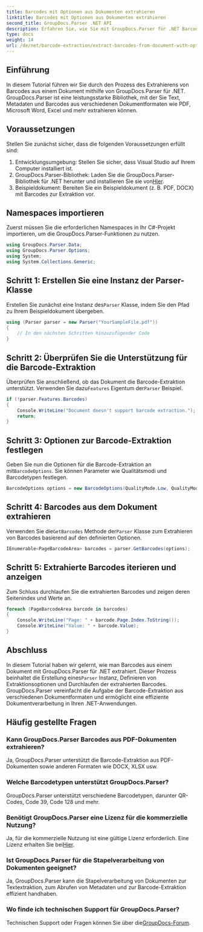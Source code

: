 ```yaml
---
title: Barcodes mit Optionen aus Dokumenten extrahieren
linktitle: Barcodes mit Optionen aus Dokumenten extrahieren
second_title: GroupDocs.Parser .NET API
description: Erfahren Sie, wie Sie mit GroupDocs.Parser für .NET Barcodes aus Dokumenten extrahieren. Umfassendes Tutorial mit Codebeispielen und FAQs.
type: docs
weight: 14
url: /de/net/barcode-extraction/extract-barcodes-from-document-with-options/
---
```

## Einführung
In diesem Tutorial führen wir Sie durch den Prozess des Extrahierens von Barcodes aus einem Dokument mithilfe von GroupDocs.Parser für .NET. GroupDocs.Parser ist eine leistungsstarke Bibliothek, mit der Sie Text, Metadaten und Barcodes aus verschiedenen Dokumentformaten wie PDF, Microsoft Word, Excel und mehr extrahieren können.
## Voraussetzungen
Stellen Sie zunächst sicher, dass die folgenden Voraussetzungen erfüllt sind:
1. Entwicklungsumgebung: Stellen Sie sicher, dass Visual Studio auf Ihrem Computer installiert ist.
2.  GroupDocs.Parser-Bibliothek: Laden Sie die GroupDocs.Parser-Bibliothek für .NET herunter und installieren Sie sie von[Hier](https://releases.groupdocs.com/parser/net/).
3. Beispieldokument: Bereiten Sie ein Beispieldokument (z. B. PDF, DOCX) mit Barcodes zur Extraktion vor.

## Namespaces importieren
Zuerst müssen Sie die erforderlichen Namespaces in Ihr C#-Projekt importieren, um die GroupDocs.Parser-Funktionen zu nutzen.
```csharp
using GroupDocs.Parser.Data;
using GroupDocs.Parser.Options;
using System;
using System.Collections.Generic;
```
## Schritt 1: Erstellen Sie eine Instanz der Parser-Klasse
 Erstellen Sie zunächst eine Instanz des`Parser` Klasse, indem Sie den Pfad zu Ihrem Beispieldokument übergeben.
```csharp
using (Parser parser = new Parser("YourSampleFile.pdf"))
{
    // In den nächsten Schritten hinzuzufügender Code
}
```
## Schritt 2: Überprüfen Sie die Unterstützung für die Barcode-Extraktion
 Überprüfen Sie anschließend, ob das Dokument die Barcode-Extraktion unterstützt. Verwenden Sie dazu`Features` Eigentum der`Parser` Beispiel.
```csharp
if (!parser.Features.Barcodes)
{
    Console.WriteLine("Document doesn't support barcode extraction.");
    return;
}
```
## Schritt 3: Optionen zur Barcode-Extraktion festlegen
 Geben Sie nun die Optionen für die Barcode-Extraktion an mit`BarcodeOptions`. Sie können Parameter wie Qualitätsmodi und Barcodetypen festlegen.
```csharp
BarcodeOptions options = new BarcodeOptions(QualityMode.Low, QualityMode.Low, "QR");
```
## Schritt 4: Barcodes aus dem Dokument extrahieren
 Verwenden Sie die`GetBarcodes` Methode der`Parser` Klasse zum Extrahieren von Barcodes basierend auf den definierten Optionen.
```csharp
IEnumerable<PageBarcodeArea> barcodes = parser.GetBarcodes(options);
```
## Schritt 5: Extrahierte Barcodes iterieren und anzeigen
Zum Schluss durchlaufen Sie die extrahierten Barcodes und zeigen deren Seitenindex und Werte an.
```csharp
foreach (PageBarcodeArea barcode in barcodes)
{
    Console.WriteLine("Page: " + barcode.Page.Index.ToString());
    Console.WriteLine("Value: " + barcode.Value);
}
```

## Abschluss
 In diesem Tutorial haben wir gelernt, wie man Barcodes aus einem Dokument mit GroupDocs.Parser für .NET extrahiert. Dieser Prozess beinhaltet die Erstellung eines`Parser` Instanz, Definieren von Extraktionsoptionen und Durchlaufen der extrahierten Barcodes. GroupDocs.Parser vereinfacht die Aufgabe der Barcode-Extraktion aus verschiedenen Dokumentformaten und ermöglicht eine effiziente Dokumentverarbeitung in Ihren .NET-Anwendungen.

## Häufig gestellte Fragen
### Kann GroupDocs.Parser Barcodes aus PDF-Dokumenten extrahieren?
Ja, GroupDocs.Parser unterstützt die Barcode-Extraktion aus PDF-Dokumenten sowie anderen Formaten wie DOCX, XLSX usw.
### Welche Barcodetypen unterstützt GroupDocs.Parser?
GroupDocs.Parser unterstützt verschiedene Barcodetypen, darunter QR-Codes, Code 39, Code 128 und mehr.
### Benötigt GroupDocs.Parser eine Lizenz für die kommerzielle Nutzung?
 Ja, für die kommerzielle Nutzung ist eine gültige Lizenz erforderlich. Eine Lizenz erhalten Sie bei[Hier](https://purchase.groupdocs.com/buy).
### Ist GroupDocs.Parser für die Stapelverarbeitung von Dokumenten geeignet?
Ja, GroupDocs.Parser kann die Stapelverarbeitung von Dokumenten zur Textextraktion, zum Abrufen von Metadaten und zur Barcode-Extraktion effizient handhaben.
### Wo finde ich technischen Support für GroupDocs.Parser?
 Technischen Support oder Fragen können Sie über die[GroupDocs-Forum](https://forum.groupdocs.com/c/parser/17).